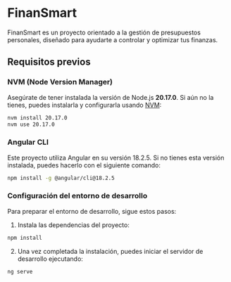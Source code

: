 # FinanSmart

FinanSmart es un proyecto orientado a la gestión de presupuestos personales, diseñado para ayudarte a controlar y optimizar tus finanzas.

## Requisitos previos

### NVM (Node Version Manager)

Asegúrate de tener instalada la versión de Node.js **20.17.0**. Si aún no la tienes, puedes instalarla y configurarla usando [NVM](https://github.com/nvm-sh/nvm):

```bash
nvm install 20.17.0
nvm use 20.17.0
```

### Angular CLI

Este proyecto utiliza Angular en su versión 18.2.5. Si no tienes esta versión instalada, puedes hacerlo con el siguiente comando:

```bash
npm install -g @angular/cli@18.2.5
```

### Configuración del entorno de desarrollo

Para preparar el entorno de desarrollo, sigue estos pasos:

1. Instala las dependencias del proyecto:

```bash
npm install
```

2. Una vez completada la instalación, puedes iniciar el servidor de desarrollo ejecutando:

```bash
ng serve
```

